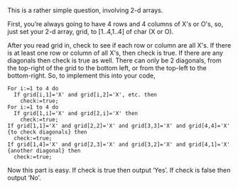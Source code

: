 This is a rather simple question, involving 2-d arrays.

First, you’re always going to have 4 rows and 4 columns of X's or O's, so, just set your 2-d array, grid, to [1..4,1..4] of char (X or O).

After you read grid in, check to see if each row or column are all X's. If there is at least one row or column of all X's, 
then check is true. If there are any diagonals then check is true as well. There can only be 2 diagonals, from the top-right of the grid 
to the bottom left, or from the top-left to the bottom-right. So, to implement this into your code,

```
For i:=1 to 4 do
  If grid[i,1]='X' and grid[i,2]='X', etc. then
    check:=true;
For i:=1 to 4 do
  If grid[1,i]='X' and grid[2,i]='X' then
    check:=true;
If grid[1,1]='X' and grid[2,2]='X' and grid[3,3]='X' and grid[4,4]='X' {to check diagonals} then
  check:=true;
If grid[1,4]='X' and grid[2,3]='X' and grid[3,2]='X' and grid[4,1]='X' {another diagonal} then
  check:=true;
```

Now this part is easy. If check is true then output ‘Yes’. If check is false then output ‘No’.
